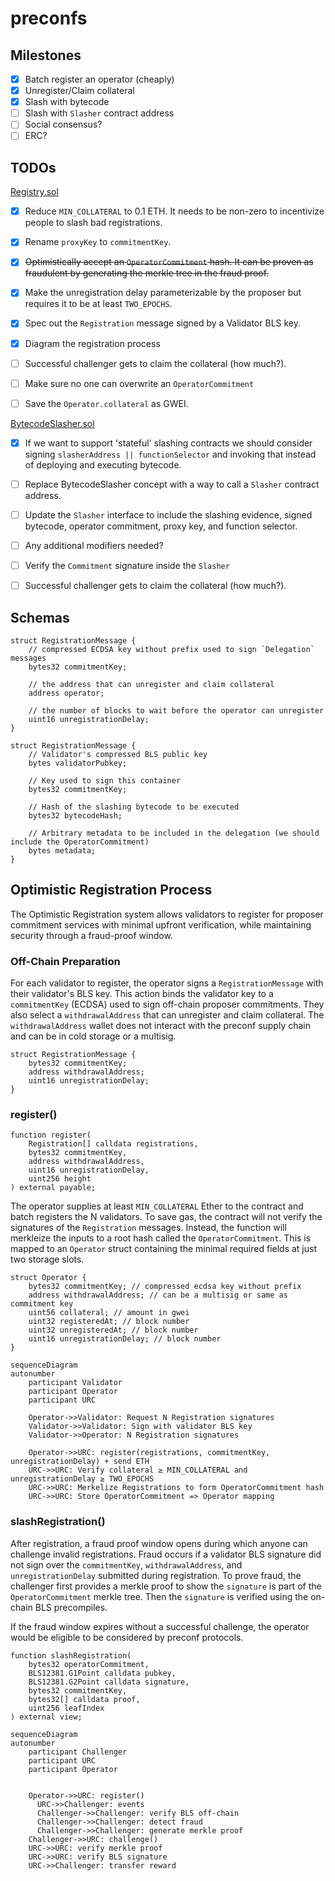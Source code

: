 # preconfs

## Milestones
- [X] Batch register an operator (cheaply)
- [X] Unregister/Claim collateral
- [X] Slash with bytecode
- [ ] Slash with `Slasher` contract address
- [ ] Social consensus?
- [ ] ERC?

## TODOs

[Registry.sol](src/Registry.sol)
- [x] Reduce `MIN_COLLATERAL` to 0.1 ETH. It needs to be non-zero to incentivize people to slash bad registrations.
- [X] Rename `proxyKey` to `commitmentKey`.
- [X] ~~Optimistically accept an `OperatorCommitment` hash. It can be proven as fraudulent by generating the merkle tree in the fraud proof.~~
- [X] Make the unregistration delay parameterizable by the proposer but requires it to be at least `TWO_EPOCHS`.
- [X] Spec out the `Registration` message signed by a Validator BLS key.
- [X] Diagram the registration process
- [ ] Successful challenger gets to claim the collateral (how much?). 
- [ ] Make sure no one can overwrite an `OperatorCommitment`
- [ ] Save the `Operator.collateral` as GWEI.



[BytecodeSlasher.sol](src/BytecodeSlasher.sol)
- [x] If we want to support 'stateful' slashing contracts we should consider signing `slasherAddress || functionSelector` and invoking that instead of deploying and executing bytecode.
- [ ] Replace BytecodeSlasher concept with a way to call a `Slasher` contract address. 
- [ ] Update the `Slasher` interface to include the slashing evidence, signed bytecode, operator commitment, proxy key, and function selector.
- [ ] Any additional modifiers needed? 
- [ ] Verify the `Commitment` signature inside the `Slasher` 
- [ ] Successful challenger gets to claim the collateral (how much?).


## Schemas
```
struct RegistrationMessage {
    // compressed ECDSA key without prefix used to sign `Delegation` messages
    bytes32 commitmentKey; 

    // the address that can unregister and claim collateral
    address operator; 

    // the number of blocks to wait before the operator can unregister
    uint16 unregistrationDelay; 
}
```

```
struct RegistrationMessage {
    // Validator's compressed BLS public key
    bytes validatorPubkey; 

    // Key used to sign this container
    bytes32 commitmentKey; 

    // Hash of the slashing bytecode to be executed
    bytes32 bytecodeHash;

    // Arbitrary metadata to be included in the delegation (we should include the OperatorCommitment)
    bytes metadata; 
}
```

## Optimistic Registration Process
The Optimistic Registration system allows validators to register for proposer commitment services with minimal upfront verification, while maintaining security through a fraud-proof window. 

### Off-Chain Preparation
For each validator to register, the operator signs a `RegistrationMessage` with their validator's BLS key. This action binds the validator key to a `commitmentKey` (ECDSA) used to sign off-chain proposer commitments. They also select a `withdrawalAddress` that can unregister and claim collateral. The `withdrawalAddress` wallet does not interact with the preconf supply chain and can be in cold storage or a multisig.

```solidity
struct RegistrationMessage {
    bytes32 commitmentKey;
    address withdrawalAddress;
    uint16 unregistrationDelay;
}
```

### register()
```solidity
function register(
    Registration[] calldata registrations,
    bytes32 commitmentKey,
    address withdrawalAddress,
    uint16 unregistrationDelay,
    uint256 height
) external payable;
```

The operator supplies at least `MIN_COLLATERAL` Ether to the contract and batch registers the N validators. To save gas, the contract will not verify the signatures of the `Registration` messages. Instead, the function will merkleize the inputs to a root hash called the `OperatorCommitment`. This is mapped to an `Operator` struct containing the minimal required fields at just two storage slots.

```solidity
struct Operator {
    bytes32 commitmentKey; // compressed ecdsa key without prefix
    address withdrawalAddress; // can be a multisig or same as commitment key
    uint56 collateral; // amount in gwei
    uint32 registeredAt; // block number 
    uint32 unregisteredAt; // block number
    uint16 unregistrationDelay; // block number 
}
```

```mermaid
sequenceDiagram
autonumber
    participant Validator
    participant Operator
    participant URC
    
    Operator->>Validator: Request N Registration signatures
    Validator->>Validator: Sign with validator BLS key
    Validator->>Operator: N Registration signatures

    Operator->>URC: register(registrations, commitmentKey, unregistrationDelay) + send ETH
    URC->>URC: Verify collateral ≥ MIN_COLLATERAL and unregistrationDelay ≥ TWO_EPOCHS
    URC->>URC: Merkelize Registrations to form OperatorCommitment hash
    URC->>URC: Store OperatorCommitment => Operator mapping
```

### slashRegistration()
After registration, a fraud proof window opens during which anyone can challenge invalid registrations. Fraud occurs if a validator BLS signature did not sign over the `commitmentKey`, `withdrawalAddress`, and `unregistrationDelay` submitted during registration. To prove fraud, the challenger first provides a merkle proof to show the `signature` is part of the `OperatorCommitment` merkle tree. Then the `signature` is verified using the on-chain BLS precompiles. 

If the fraud window expires without a successful challenge, the operator would be eligible to be considered by preconf protocols.

```solidity
function slashRegistration(
    bytes32 operatorCommitment,
    BLS12381.G1Point calldata pubkey,
    BLS12381.G2Point calldata signature,
    bytes32 commitmentKey,
    bytes32[] calldata proof,
    uint256 leafIndex
) external view;
```

```mermaid
sequenceDiagram
autonumber
    participant Challenger
    participant URC
    participant Operator

    
    Operator->>URC: register()
	  URC->>Challenger: events
	  Challenger->>Challenger: verify BLS off-chain
	  Challenger->>Challenger: detect fraud
	  Challenger->>Challenger: generate merkle proof
    Challenger->>URC: challenge()
    URC->>URC: verify merkle proof
    URC->>URC: verify BLS signature
    URC->>Challenger: transfer reward
```